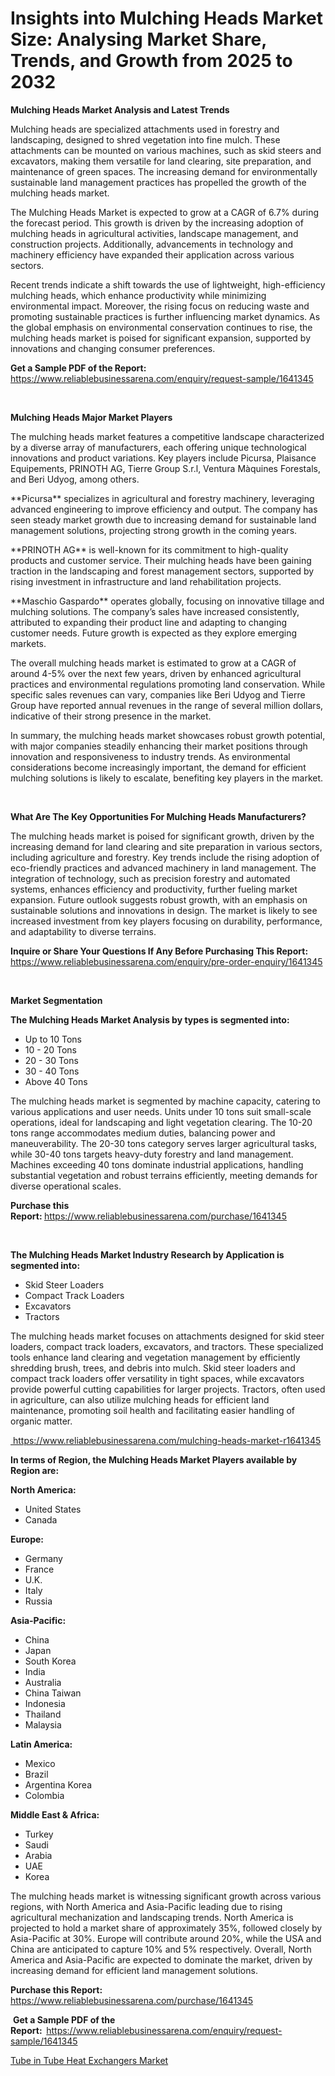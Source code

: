 <p><h1>Insights into Mulching Heads Market Size: Analysing Market Share, Trends, and Growth from 2025 to 2032</h1></p><p><strong>Mulching Heads Market Analysis and Latest Trends</strong></p>
<p><p>Mulching heads are specialized attachments used in forestry and landscaping, designed to shred vegetation into fine mulch. These attachments can be mounted on various machines, such as skid steers and excavators, making them versatile for land clearing, site preparation, and maintenance of green spaces. The increasing demand for environmentally sustainable land management practices has propelled the growth of the mulching heads market.</p><p>The Mulching Heads Market is expected to grow at a CAGR of 6.7% during the forecast period. This growth is driven by the increasing adoption of mulching heads in agricultural activities, landscape management, and construction projects. Additionally, advancements in technology and machinery efficiency have expanded their application across various sectors.</p><p>Recent trends indicate a shift towards the use of lightweight, high-efficiency mulching heads, which enhance productivity while minimizing environmental impact. Moreover, the rising focus on reducing waste and promoting sustainable practices is further influencing market dynamics. As the global emphasis on environmental conservation continues to rise, the mulching heads market is poised for significant expansion, supported by innovations and changing consumer preferences.</p></p>
<p><strong>Get a Sample PDF of the Report:&nbsp;</strong> <a href="https://www.reliablebusinessarena.com/enquiry/request-sample/1641345?utm_campaign=3266&utm_medium=2&utm_source=Github&utm_content=ia&utm_term=11042025&utm_id=mulching-heads">https://www.reliablebusinessarena.com/enquiry/request-sample/1641345</a></p>
<p>&nbsp;</p>
<p><strong>Mulching Heads Major Market Players</strong></p>
<p><p>The mulching heads market features a competitive landscape characterized by a diverse array of manufacturers, each offering unique technological innovations and product variations. Key players include Picursa, Plaisance Equipements, PRINOTH AG, Tierre Group S.r.l, Ventura Màquines Forestals, and Beri Udyog, among others.</p><p>**Picursa** specializes in agricultural and forestry machinery, leveraging advanced engineering to improve efficiency and output. The company has seen steady market growth due to increasing demand for sustainable land management solutions, projecting strong growth in the coming years. </p><p>**PRINOTH AG** is well-known for its commitment to high-quality products and customer service. Their mulching heads have been gaining traction in the landscaping and forest management sectors, supported by rising investment in infrastructure and land rehabilitation projects.</p><p>**Maschio Gaspardo** operates globally, focusing on innovative tillage and mulching solutions. The company’s sales have increased consistently, attributed to expanding their product line and adapting to changing customer needs. Future growth is expected as they explore emerging markets.</p><p>The overall mulching heads market is estimated to grow at a CAGR of around 4-5% over the next few years, driven by enhanced agricultural practices and environmental regulations promoting land conservation. While specific sales revenues can vary, companies like Beri Udyog and Tierre Group have reported annual revenues in the range of several million dollars, indicative of their strong presence in the market.</p><p>In summary, the mulching heads market showcases robust growth potential, with major companies steadily enhancing their market positions through innovation and responsiveness to industry trends. As environmental considerations become increasingly important, the demand for efficient mulching solutions is likely to escalate, benefiting key players in the market.</p></p>
<p>&nbsp;</p>
<p><strong>What Are The Key Opportunities For Mulching Heads Manufacturers?</strong></p>
<p><p>The mulching heads market is poised for significant growth, driven by the increasing demand for land clearing and site preparation in various sectors, including agriculture and forestry. Key trends include the rising adoption of eco-friendly practices and advanced machinery in land management. The integration of technology, such as precision forestry and automated systems, enhances efficiency and productivity, further fueling market expansion. Future outlook suggests robust growth, with an emphasis on sustainable solutions and innovations in design. The market is likely to see increased investment from key players focusing on durability, performance, and adaptability to diverse terrains.</p></p>
<p><strong>Inquire or Share Your Questions If Any Before Purchasing This Report:</strong> <a href="https://www.reliablebusinessarena.com/enquiry/pre-order-enquiry/1641345?utm_campaign=3266&utm_medium=2&utm_source=Github&utm_content=ia&utm_term=11042025&utm_id=mulching-heads">https://www.reliablebusinessarena.com/enquiry/pre-order-enquiry/1641345</a></p>
<p>&nbsp;</p>
<p><strong>Market Segmentation</strong></p>
<p><strong>The Mulching Heads Market Analysis by types is segmented into:</strong></p>
<p><ul><li>Up to 10 Tons</li><li>10 - 20 Tons</li><li>20 - 30 Tons</li><li>30 - 40 Tons</li><li>Above 40 Tons</li></ul></p>
<p><p>The mulching heads market is segmented by machine capacity, catering to various applications and user needs. Units under 10 tons suit small-scale operations, ideal for landscaping and light vegetation clearing. The 10-20 tons range accommodates medium duties, balancing power and maneuverability. The 20-30 tons category serves larger agricultural tasks, while 30-40 tons targets heavy-duty forestry and land management. Machines exceeding 40 tons dominate industrial applications, handling substantial vegetation and robust terrains efficiently, meeting demands for diverse operational scales.</p></p>
<p><strong>Purchase this Report:&nbsp;</strong><a href="https://www.reliablebusinessarena.com/purchase/1641345?utm_campaign=3266&utm_medium=2&utm_source=Github&utm_content=ia&utm_term=11042025&utm_id=mulching-heads">https://www.reliablebusinessarena.com/purchase/1641345</a></p>
<p>&nbsp;</p>
<p><strong>The Mulching Heads Market Industry Research by Application is segmented into:</strong></p>
<p><ul><li>Skid Steer Loaders</li><li>Compact Track Loaders</li><li>Excavators</li><li>Tractors</li></ul></p>
<p><p>The mulching heads market focuses on attachments designed for skid steer loaders, compact track loaders, excavators, and tractors. These specialized tools enhance land clearing and vegetation management by efficiently shredding brush, trees, and debris into mulch. Skid steer loaders and compact track loaders offer versatility in tight spaces, while excavators provide powerful cutting capabilities for larger projects. Tractors, often used in agriculture, can also utilize mulching heads for efficient land maintenance, promoting soil health and facilitating easier handling of organic matter.</p></p>
<p><a href="https://www.reliablebusinessarena.com/mulching-heads-market-r1641345?utm_campaign=3266&utm_medium=2&utm_source=Github&utm_content=ia&utm_term=11042025&utm_id=mulching-heads">&nbsp;https://www.reliablebusinessarena.com/mulching-heads-market-r1641345</a></p>
<p><strong>In terms of Region, the Mulching Heads Market Players available by Region are:</strong></p>
<p>
    <p> <strong> North America: </strong>
        <ul>
            <li>United States</li>
            <li>Canada</li>
        </ul>
        </p> 
    <p> <strong> Europe: </strong>
        <ul>
            <li>Germany</li>
            <li>France</li>
            <li>U.K.</li>
            <li>Italy</li>
            <li>Russia</li>
        </ul>
        </p> 
    <p> <strong> Asia-Pacific: </strong>
        <ul>
            <li>China</li>
            <li>Japan</li>
            <li>South Korea</li>
            <li>India</li>
            <li>Australia</li>
            <li>China Taiwan</li>
            <li>Indonesia</li>
            <li>Thailand</li>
            <li>Malaysia</li>
        </ul>
        </p> 
    <p> <strong> Latin America: </strong>
        <ul>
            <li>Mexico</li>
            <li>Brazil</li>
            <li>Argentina Korea</li>
            <li>Colombia</li>
        </ul>
        </p> 
    <p> <strong> Middle East & Africa: </strong>
        <ul>
            <li>Turkey</li>
            <li>Saudi</li>
            <li>Arabia</li>
            <li>UAE</li>
            <li>Korea</li>
        </ul>
    </p>
    </p>
<p><p>The mulching heads market is witnessing significant growth across various regions, with North America and Asia-Pacific leading due to rising agricultural mechanization and landscaping trends. North America is projected to hold a market share of approximately 35%, followed closely by Asia-Pacific at 30%. Europe will contribute around 20%, while the USA and China are anticipated to capture 10% and 5% respectively. Overall, North America and Asia-Pacific are expected to dominate the market, driven by increasing demand for efficient land management solutions.</p></p>
<p><strong>Purchase this Report: </strong><a href="https://www.reliablebusinessarena.com/purchase/1641345?utm_campaign=3266&utm_medium=2&utm_source=Github&utm_content=ia&utm_term=11042025&utm_id=mulching-heads">https://www.reliablebusinessarena.com/purchase/1641345</a></p>
<p>&nbsp;<strong>Get a Sample PDF of the Report:&nbsp;&nbsp;</strong><a href="https://www.reliablebusinessarena.com/enquiry/request-sample/1641345?utm_campaign=3266&utm_medium=2&utm_source=Github&utm_content=ia&utm_term=11042025&utm_id=mulching-heads">https://www.reliablebusinessarena.com/enquiry/request-sample/1641345</a></p>
<p><strong></strong></p>
<p><p><a href="https://github.com/casalalimo40/Market-Research-Report-List-1/blob/main/tube-in-tube-heat-exchangers-market.md?utm_campaign=3266&utm_medium=2&utm_source=Github&utm_content=ia&utm_term=11042025&utm_id=mulching-heads">Tube in Tube Heat Exchangers Market</a></p></p>